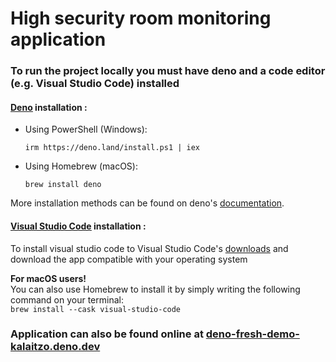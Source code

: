 <h1>High security room monitoring application </h1>

<h3>To run the project locally you must have deno and a code editor (e.g. Visual Studio Code) installed</h3>

<h4><a href="https://deno.land/"><b><u>Deno</u></b></a> installation :</h4>
<ul>
<li>Using PowerShell (Windows):</li>

```irm https://deno.land/install.ps1 | iex```

<li>Using Homebrew (macOS):</li>

```brew install deno```
</ul>

More installation methods can be found on deno's <a href='https://deno.land/manual@v1.28.3/getting_started/installation'>documentation</a>.

<h4><a href="https://deno.land/"><b><u>Visual Studio Code</u></b></a> installation :</h4>

To install visual studio code to Visual Studio Code's <a href='https://code.visualstudio.com/Download'>downloads</a> 
and download the app compatible with your operating system 
<br>

<b>For macOS users!</b>
<br>
You can also use Homebrew to install it by simply writing the following command on your terminal:<br>
```brew install --cask visual-studio-code```

### Application can also be found online at <a href="https://deno-fresh-demo-kalaitzo.deno.dev/">deno-fresh-demo-kalaitzo.deno.dev</a>

